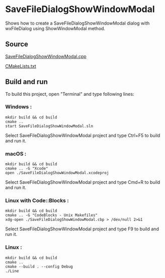 # SaveFileDialogShowWindowModal

Shows how to create a SaveFileDialogShowWindowModal dialog with wxFileDialog using ShowWindowModal method.

## Source

[SaveFileDialogShowWindowModal.cpp](SaveFileDialogShowWindowModal.cpp)

[CMakeLists.txt](CMakeLists.txt)

## Build and run

To build this project, open "Terminal" and type following lines:

### Windows :

``` shell
mkdir build && cd build
cmake .. 
start SaveFileDialogShowWindowModal.sln
```

Select SaveFileDialogShowWindowModal project and type Ctrl+F5 to build and run it.

### macOS :

``` shell
mkdir build && cd build
cmake .. -G "Xcode"
open ./SaveFileDialogShowWindowModal.xcodeproj
```

Select SaveFileDialogShowWindowModal project and type Cmd+R to build and run it.

### Linux with Code::Blocks :

``` shell
mkdir build && cd build
cmake .. -G "CodeBlocks - Unix Makefiles"
xdg-open ./SaveFileDialogShowWindowModal.cbp > /dev/null 2>&1
```

Select SaveFileDialogShowWindowModal project and type F9 to build and run it.

### Linux :

``` shell
mkdir build && cd build
cmake .. 
cmake --build . --config Debug
./Line
```

